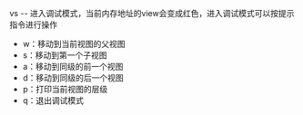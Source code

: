 vs -- 进入调试模式，当前内存地址的view会变成红色，进入调试模式可以按提示指令进行操作

- w：移动到当前视图的父视图
- s：移动到第一个子视图
- a：移动到同级的前一个视图
- d：移动到同级的后一个视图
- p：打印当前视图的层级
- q：退出调试模式